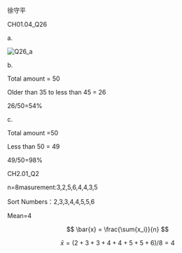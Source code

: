 徐守平

CH01.04_Q26

a.

![Q26_a](https://github.com/user-attachments/assets/29564c89-02ad-425d-87ef-b2348a6101ce)

b.

Total amount = 50

Older than 35 to less than 45 = 26

26/50=54%

c.

Total amount =50

Less than 50 = 49

49/50=98%

CH2.01_Q2

n=8masurement:3,2,5,6,4,4,3,5

Sort Numbers：2,3,3,4,4,5,5,6

Mean=4

$$
\bar{x} = \frac{\sum{x_i}}{n}
$$

$$
\bar{x} =(2+3+3+4+4+5+5+6)/8=4
$$

